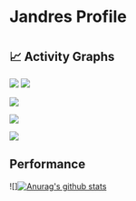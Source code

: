 <h1> Jandres Profile <h1/>


<h2 align ="left"> 📈 Activity Graphs</h2>

![](http://github-profile-summary-cards.vercel.app/api/cards/stats?username=Jandres1420&theme=2077)
![](http://github-profile-summary-cards.vercel.app/api/cards/profile-details?username=Jandres1420&theme=2077)

![](http://github-profile-summary-cards.vercel.app/api/cards/repos-per-language?username=Jandres1420&theme=2077)

![](http://github-profile-summary-cards.vercel.app/api/cards/most-commit-language?username=Jandres1420&theme=2077)

![](http://github-profile-summary-cards.vercel.app/api/cards/productive-time?username=Jandres1420&theme=2077&utcOffset=8)
</h2>

## Performance

![][![Anurag's github stats](https://github-readme-stats.vercel.app/api?username=Jandres1420)](https://github.com/anuraghazra/github-readme-stats)

 ```

